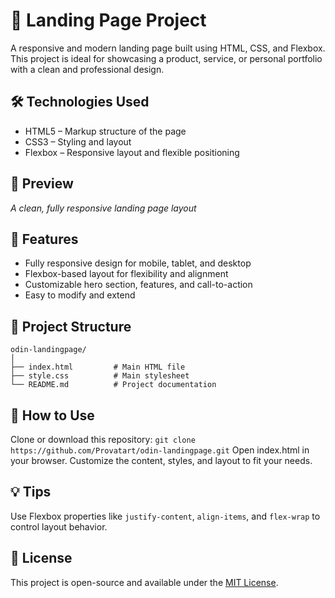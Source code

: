# 🚀 Landing Page Project

A responsive and modern landing page built using HTML, CSS, and Flexbox. This project is ideal for showcasing a product, service, or personal portfolio with a clean and professional design.

## 🛠️ Technologies Used

- HTML5 – Markup structure of the page
- CSS3 – Styling and layout
- Flexbox – Responsive layout and flexible positioning

## 📸 Preview

_A clean, fully responsive landing page layout_
## 🌟 Features

- Fully responsive design for mobile, tablet, and desktop
- Flexbox-based layout for flexibility and alignment
- Customizable hero section, features, and call-to-action
- Easy to modify and extend

## 📁 Project Structure

```
odin-landingpage/
│
├── index.html         # Main HTML file
├── style.css          # Main stylesheet
└── README.md          # Project documentation

```

## 🔧 How to Use

Clone or download this repository: `git clone https://github.com/Provatart/odin-landingpage.git`
Open index.html in your browser.
Customize the content, styles, and layout to fit your needs.

## 💡 Tips

Use Flexbox properties like `justify-content`, `align-items`, and `flex-wrap` to control layout behavior.


## 📜 License

This project is open-source and available under the [MIT License](https://opensource.org/license/mit).